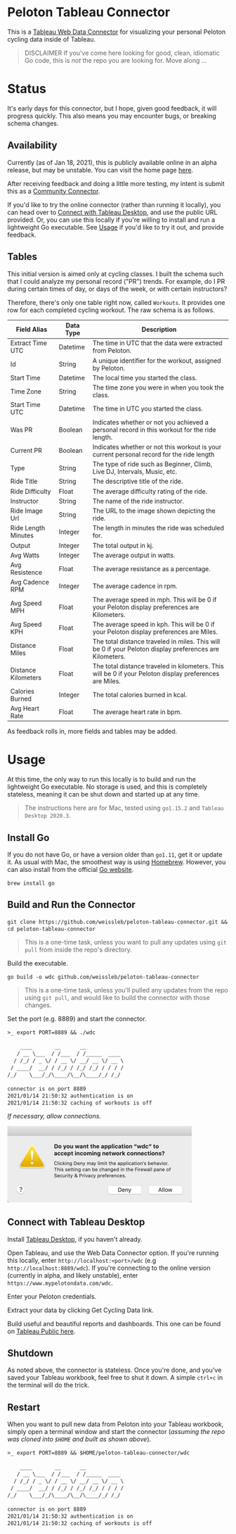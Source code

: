 # Peloton Tableau Connector
This is a [Tableau Web Data Connector](https://tableau.github.io/webdataconnector/#) for visualizing your personal Peloton cycling data inside of Tableau.

> DISCLAIMER
> If you've come here looking for good, clean, idiomatic Go code, this is _not_ the repo you are looking for.  Move along ...

# Status
It's early days for this connector, but I hope, given good feedback, it will progress quickly.  This also means you may encounter bugs, or breaking schema changes.

## Availability
Currently (as of Jan 18, 2021), this is publicly available online in an alpha release, but may be unstable.  You can visit the home page [here](https://www.mypelotondata.com).

After receiving feedback and doing a little more testing, my intent is submit this as a [Community Connector](https://tableau.github.io/webdataconnector/community/). 

If you'd like to try the online connector (rather than running it locally), you can head over to [Connect with Tableau Desktop](#connect-with-tableau-desktop), and use the public URL provided.  Or, you can use this locally if you're willing to install and run a lightweight Go executable.  See [Usage](#usage) if you'd like to try it out, and provide feedback.

## Tables
This initial version is aimed only at cycling classes.  I built the schema such that I could analyze my personal record ("PR") trends.  For example, do I PR during certain times of day, or days of the week, or with certain instructors?

Therefore, there's only one table right now, called `Workouts`.  It provides one row for each completed cycling workout.  The raw schema is as follows.

|Field Alias|Data Type|Description|
|--- |--- |--- |
|Extract Time UTC|Datetime|The time in UTC that the data were extracted from Peloton.|
|Id|String|A unique identifier for the workout, assigned by Peloton.|
|Start Time|Datetime|The local time you started the class.|
|Time Zone|String|The time zone you were in when you took the class.|
|Start Time UTC|Datetime|The time in UTC you started the class.|
|Was PR|Boolean|Indicates whether or not you achieved a personal record in this workout for the ride length.|
|Current PR|Boolean|Indicates whether or not this workout is your current personal record for the ride length|
|Type|String|The type of ride such as Beginner, Climb, Live DJ, Intervals, Music, etc.|
|Ride Title|String|The descriptive title of the ride.|
|Ride Difficulty|Float|The average difficulty rating of the ride.|
|Instructor|String|The name of the ride instructor.|
|Ride Image Url|String|The URL to the image shown depicting the ride.|
|Ride Length Minutes|Integer|The length in minutes the ride was scheduled for.|
|Output|Integer|The total output in kj.|
|Avg Watts|Integer|The average output in watts.|
|Avg Resistence|Float|The average resistance as a percentage.|
|Avg Cadence RPM|Integer|The average cadence in rpm.|
|Avg Speed MPH|Float|The average speed in mph.  This will be 0 if your Peloton display preferences are Kilometers.|
|Avg Speed KPH|Float|The average speed in kph.  This will be 0 if your Peloton display preferences are Miles.|
|Distance Miles|Float|The total distance traveled in miles.  This will be 0 if your Peloton display preferences are Kilometers.|
|Distance Kilometers|Float|The total distance traveled in kilometers.  This will be 0 if your Peloton display preferences are Miles.|
|Calories Burned|Integer|The total calories burned in kcal.|
|Avg Heart Rate|Float|The average heart rate in bpm.|

As feedback rolls in, more fields and tables may be added.

# Usage
At this time, the only way to run this locally is to build and run the lightweight Go executable.  No storage is used, and this is completely stateless, meaning it can be shut down and started up at any time.

> The instructions here are for Mac, tested using `go1.15.2` and `Tableau Desktop 2020.3`.

## Install Go
If you do not have Go, or have a version older than `go1.11`, get it or update it.  As usual with Mac, the smoothest way is using [Homebrew](https://formulae.brew.sh/formula/go).  However, you can also install from the official [Go website](https://golang.org/doc/install).

```shell script
brew install go
```

## Build and Run the Connector
```shell script
git clone https://github.com/weissleb/peloton-tableau-connector.git && cd peloton-tableau-connector
```

> This is a one-time task, unless you want to pull any updates using `git pull` from inside the repo's directory.

Build the executable.

```shell script
go build -o wdc github.com/weissleb/peloton-tableau-connector
```

> This is a one-time task, unless you'll pulled any updates from the repo using `git pull`, and would like to build the connector with those changes.

Set the port (e.g. 8889) and start the connector.

```shell script
>_ export PORT=8889 && ./wdc

    ____       __      __            
   / __ \___  / /___  / /_____  ____
  / /_/ / _ \/ / __ \/ __/ __ \/ __ \
 / ____/  __/ / /_/ / /_/ /_/ / / / /
/_/    \___/_/\____/\__/\____/_/ /_/ 

connector is on port 8889
2021/01/14 21:50:32 authentication is on
2021/01/14 21:50:32 caching of workouts is off
```

_If necessary, allow connections._

![allow](doc-images/allow-connections.png)

## Connect with Tableau Desktop
Install [Tableau Desktop](https://public.tableau.com/en-us/s/download), if you haven't already.

Open Tableau, and use the Web Data Connector option.  If you're running this locally, enter `http://localhost:<port>/wdc` (e.g `http://localhost:8889/wdc`).  If you're connecting to the online version (currently in alpha, and likely unstable), enter `https://www.mypelotondata.com/wdc`.

Enter your Peloton credentials.

Extract your data by clicking Get Cycling Data link.

Build useful and beautiful reports and dashboards.  This one can be found on [Tableau Public here](https://public.tableau.com/profile/brian.weissler#!/vizhome/PelotonPRs/PRsoverTime).

## Shutdown
As noted above, the connector is stateless.  Once you're done, and you've saved your Tableau workbook, feel free to shut it down.  A simple `ctrl+c` in the terminal will do the trick.

## Restart
When you want to pull new data from Peloton into your Tableau workbook, simply open a terminal window and start the connector (_assuming the repo was cloned into `$HOME` and built as shown above_).

```shell script
>_ export PORT=8889 && $HOME/peloton-tableau-connector/wdc 

    ____       __      __            
   / __ \___  / /___  / /_____  ____
  / /_/ / _ \/ / __ \/ __/ __ \/ __ \
 / ____/  __/ / /_/ / /_/ /_/ / / / /
/_/    \___/_/\____/\__/\____/_/ /_/ 

connector is on port 8889
2021/01/14 21:50:32 authentication is on
2021/01/14 21:50:32 caching of workouts is off
```
